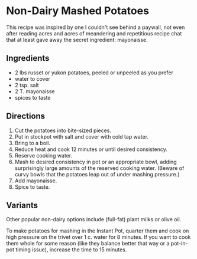 # Non-Dairy Mashed Potatoes

This recipe was inspired by one I couldn't see behind a paywall, not even after reading acres and acres of meandering and repetitious recipe chat that at least gave away the secret ingredient:  mayonaisse.

## Ingredients

* 2 lbs russet or yukon potatoes, peeled or unpeeled as you prefer
* water to cover
* 2 tsp. salt
* 2 T. mayonaisse
* spices to taste

## Directions

1. Cut the potatoes into bite-sized pieces.
2. Put in stockpot with salt and cover with cold tap water.
3. Bring to a boil.
4. Reduce heat and cook 12 minutes or until desired consistency.
5. Reserve cooking water.
6. Mash to desired consistency in pot or an appropriate bowl, adding surprisingly large amounts of the reserved cooking water.  (Beware of curvy bowls that the potatoes leap out of under mashing pressure.)
7. Add mayonaisse.
8. Spice to taste.

## Variants

Other popular non-dairy options include (full-fat) plant milks or olive oil.

To make potatoes for mashing in the Instant Pot, quarter them and cook on high pressure on the trivet over 1 c. water for 8 minutes.  If you want to cook them whole for some reason (like they balance better that way or a pot-in-pot timing issue), increase the time to 15 minutes.
